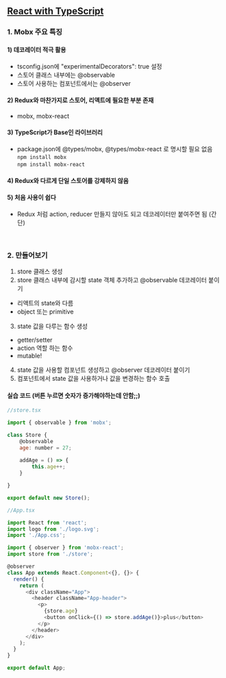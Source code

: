 ## [React with TypeScript](https://www.inflearn.com/course/react-with-typescript/dashboard)
### 1. Mobx 주요 특징
#### 1) 데코레이터 적극 활용
- tsconfig.json에 "experimentalDecorators": true 설정
- 스토어 클래스 내부에는 @observable
- 스토어 사용하는 컴포넌트에서는 @observer
#### 2) Redux와 마찬가지로 스토어, 리액트에 필요한 부분 존재
- mobx, mobx-react
#### 3) TypeScript가 Base인 라이브러리
- package.json에 @types/mobx, @types/mobx-react 로 명시할 필요 없음   
  ``npm install mobx``   
  ``npm install mobx-react``
#### 4) Redux와 다르게 단일 스토어를 강제하지 않음
#### 5) 처음 사용이 쉽다
- Redux 처럼 action, reducer 만들지 않아도 되고 데코레이터만 붙여주면 됨 (간단)

</br>

### 2. 만들어보기
1. store 클래스 생성
2. store 클래스 내부에 감시할 state 객체 추가하고 @observable 데코레이터 붙이기
  - 리액트의 state와 다름
  - object 또는 primitive
3. state 값을 다루는 함수 생성
  - getter/setter
  - action 역할 하는 함수
  - mutable!
4. state 값을 사용할 컴포넌트 생성하고 @observer 데코레이터 붙이기
5. 컴포넌트에서 state 값을 사용하거나 값을 변경하는 함수 호출 

#### 실습 코드 (버튼 누르면 숫자가 증가해야하는데 안함;;)
```js
//store.tsx

import { observable } from 'mobx';

class Store {
    @observable
    age: number = 27;
    
    addAge = () => {
        this.age++;
    }

}

export default new Store();
```
```js
//App.tsx

import React from 'react';
import logo from './logo.svg';
import './App.css';

import { observer } from 'mobx-react';
import store from './store';

@observer 
class App extends React.Component<{}, {}> {
  render() {
    return (
      <div className="App">
        <header className="App-header">
          <p>
            {store.age}
            <button onClick={() => store.addAge()}>plus</button>
          </p>
        </header>
      </div>
    );
  }
}

export default App;
```
